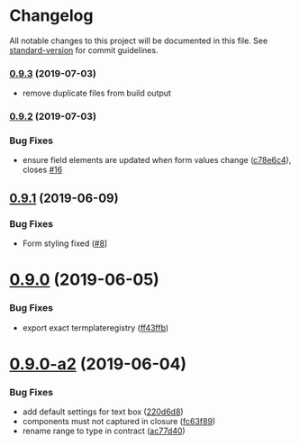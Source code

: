 # Changelog

All notable changes to this project will be documented in this file. See [standard-version](https://github.com/conventional-changelog/standard-version) for commit guidelines.

### [0.9.3](https://github.com/hypermedia-app/lit-any-forms/compare/v0.9.2...v0.9.3) (2019-07-03)

* remove duplicate files from build output

### [0.9.2](https://github.com/hypermedia-app/lit-any-forms/compare/v0.9.1...v0.9.2) (2019-07-03)


### Bug Fixes

* ensure field elements are updated when form values change ([c78e6c4](https://github.com/hypermedia-app/lit-any-forms/commit/c78e6c4)), closes [#16](https://github.com/hypermedia-app/lit-any-forms/issues/16)



## [0.9.1](https://github.com/hypermedia-app/lit-any-forms/compare/v0.9.0...v0.9.1) (2019-06-09)

### Bug Fixes

* Form styling fixed ([#8](https://github.com/hypermedia-app/lit-any-forms/pull/8)]


# [0.9.0](https://github.com/hypermedia-app/lit-any-forms/compare/v0.9.0-a3...v0.9.0) (2019-06-05)

### Bug Fixes

* export exact termplateregistry ([ff43ffb](https://github.com/hypermedia-app/lit-any-forms/commit/ff43ffb))



# [0.9.0-a2](https://github.com/hypermedia-app/lit-any-forms/compare/fc63f89...v0.9.0-a2) (2019-06-04)


### Bug Fixes

* add default settings for text box ([220d6d8](https://github.com/hypermedia-app/lit-any-forms/commit/220d6d8))
* components must not captured in closure ([fc63f89](https://github.com/hypermedia-app/lit-any-forms/commit/fc63f89))
* rename range to type in contract ([ac77d40](https://github.com/hypermedia-app/lit-any-forms/commit/ac77d40))
